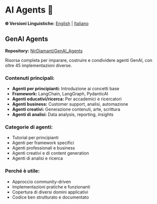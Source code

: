 # AI Agents 🤖

**🌐 Versioni Linguistiche:** [English](README.md) | [Italiano](README_IT.md)

## GenAI Agents
**Repository:** [NirDiamant/GenAI_Agents](https://github.com/NirDiamant/GenAI_Agents)

Risorsa completa per imparare, costruire e condividere agenti GenAI, con oltre 45 implementazioni diverse.

### Contenuti principali:
- **Agenti per principianti:** Introduzione ai concetti base
- **Framework:** LangChain, LangGraph, PydanticAI
- **Agenti educativi/ricerca:** Per accademici e ricercatori
- **Agenti business:** Customer support, analisi, automazione
- **Agenti creativi:** Generazione contenuti, arte, scrittura
- **Agenti di analisi:** Data analysis, reporting, insights

### Categorie di agenti:
- Tutorial per principianti
- Agenti per framework specifici
- Agenti professionali e business
- Agenti creativi e di content generation
- Agenti di analisi e ricerca

### Perché è utile:
- Approccio community-driven
- Implementazioni pratiche e funzionanti
- Copertura di diversi domini applicativi
- Codice ben strutturato e documentato